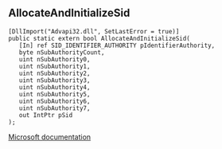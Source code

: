 ## AllocateAndInitializeSid

```
[DllImport("Advapi32.dll", SetLastError = true)]
public static extern bool AllocateAndInitializeSid(
   [In] ref SID_IDENTIFIER_AUTHORITY pIdentifierAuthority,
   byte nSubAuthorityCount,
   uint nSubAuthority0,
   uint nSubAuthority1,
   uint nSubAuthority2,
   uint nSubAuthority3,
   uint nSubAuthority4,
   uint nSubAuthority5,
   uint nSubAuthority6,
   uint nSubAuthority7,
   out IntPtr pSid
);
```

[Microsoft documentation](https://docs.microsoft.com/en-us/windows/win32/api/securitybaseapi/nf-securitybaseapi-allocateandinitializesid)
